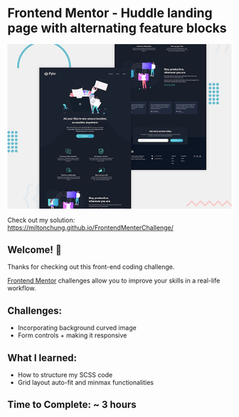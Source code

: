 # Frontend Mentor - Huddle landing page with alternating feature blocks

![Design preview for the Huddle landing page with alternating feature blocks coding challenge](./design/desktop-preview.jpg)

Check out my solution: https://miltonchung.github.io/FrontendMenterChallenge/

## Welcome! 👋

Thanks for checking out this front-end coding challenge.

[Frontend Mentor](https://www.frontendmentor.io) challenges allow you to improve your skills in a real-life workflow.

## Challenges:

-  Incorporating background curved image
-  Form controls + making it responsive

## What I learned:

-  How to structure my SCSS code
-  Grid layout auto-fit and minmax functionalities

## Time to Complete: ~ 3 hours
